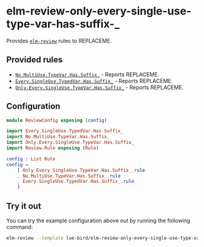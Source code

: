 # elm-review-only-every-single-use-type-var-has-suffix-_

Provides [`elm-review`](https://package.elm-lang.org/packages/jfmengels/elm-review/latest/) rules to REPLACEME.


## Provided rules

- [`No.MultiUse.TypeVar.Has.Suffix_`](https://package.elm-lang.org/packages/lue-bird/elm-review-only-every-single-use-type-var-has-suffix-_/1.0.0/No-MultiUse-TypeVar-Has-Suffix_) - Reports REPLACEME.
- [`Every.SingleUse.TypedVar.Has.Suffix_`](https://package.elm-lang.org/packages/lue-bird/elm-review-only-every-single-use-type-var-has-suffix-_/1.0.0/Every-SingleUse-TypedVar-Has-Suffix_) - Reports REPLACEME.
- [`Only.Every.SingleUse.TypeVar.Has.Suffix_`](https://package.elm-lang.org/packages/lue-bird/elm-review-only-every-single-use-type-var-has-suffix-_/1.0.0/Only-Every-SingleUse-TypeVar-Has-Suffix_) - Reports REPLACEME.


## Configuration

```elm
module ReviewConfig exposing (config)

import Every.SingleUse.TypedVar.Has.Suffix_
import No.MultiUse.TypeVar.Has.Suffix_
import Only.Every.SingleUse.TypeVar.Has.Suffix_
import Review.Rule exposing (Rule)

config : List Rule
config =
    [ Only.Every.SingleUse.TypeVar.Has.Suffix_.rule
    , No.MultiUse.TypeVar.Has.Suffix_.rule
    , Every.SingleUse.TypedVar.Has.Suffix_.rule
    ]
```


## Try it out

You can try the example configuration above out by running the following command:

```bash
elm-review --template lue-bird/elm-review-only-every-single-use-type-var-has-suffix-_/example
```
